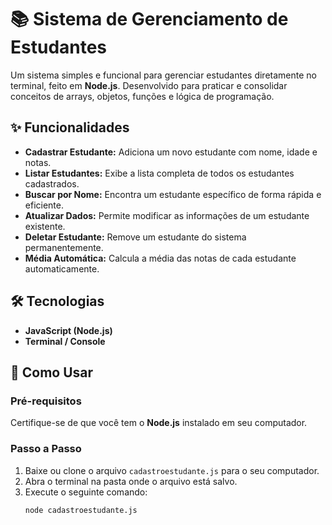 # 📚 Sistema de Gerenciamento de Estudantes

Um sistema simples e funcional para gerenciar estudantes diretamente no terminal, feito em **Node.js**. Desenvolvido para praticar e consolidar conceitos de arrays, objetos, funções e lógica de programação.

## ✨ Funcionalidades

- **Cadastrar Estudante:** Adiciona um novo estudante com nome, idade e notas.
- **Listar Estudantes:** Exibe a lista completa de todos os estudantes cadastrados.
- **Buscar por Nome:** Encontra um estudante específico de forma rápida e eficiente.
- **Atualizar Dados:** Permite modificar as informações de um estudante existente.
- **Deletar Estudante:** Remove um estudante do sistema permanentemente.
- **Média Automática:** Calcula a média das notas de cada estudante automaticamente.

## 🛠️ Tecnologias

- **JavaScript (Node.js)**
- **Terminal / Console**

## 🚀 Como Usar

### Pré-requisitos
Certifique-se de que você tem o **Node.js** instalado em seu computador.

### Passo a Passo
1. Baixe ou clone o arquivo `cadastroestudante.js` para o seu computador.
2. Abra o terminal na pasta onde o arquivo está salvo.
3. Execute o seguinte comando:
   ```bash
   node cadastroestudante.js
